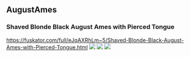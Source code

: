## AugustAmes
### Shaved Blonde Black August Ames with Pierced Tongue
https://fuskator.com/full/eJqAXRhLm~5/Shaved-Blonde-Black-August-Ames-with-Pierced-Tongue.html
![](https://i8.fuskator.com/large/eJqAXRhLm~5/Shaved-Blonde-Black-August-Ames-with-Pierced-Tongue-4.jpg)
![](https://i8.fuskator.com/large/eJqAXRhLm~5/Shaved-Blonde-Black-August-Ames-with-Pierced-Tongue-12.jpg)
![](https://i8.fuskator.com/large/m7AP645owyH/Shaved-Blonde-August-Ames-with-Big-Tits-Wearing-High-Heels-18.jpg)
